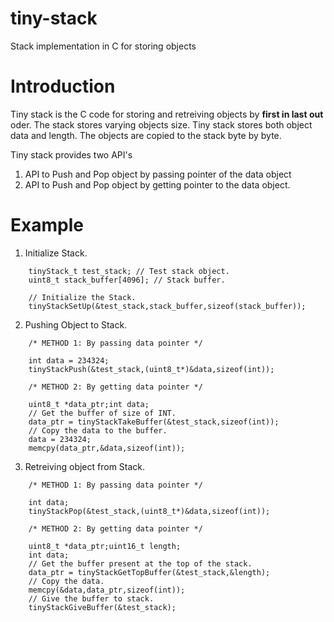 # tiny-stack
Stack implementation in C for storing objects

# Introduction

Tiny stack is the C code for storing and retreiving objects by **first in last 
out** oder. The stack stores varying objects size. Tiny stack stores both 
object data and length. The objects are copied to the stack byte by byte.

Tiny stack provides two API's

1. API to Push and Pop object by passing pointer of the data object
2. API to Push and Pop object by getting pointer to the data object.

# Example

1. Initialize Stack.

```
	tinyStack_t test_stack; // Test stack object.
	uint8_t stack_buffer[4096]; // Stack buffer. 
	
	// Initialize the Stack.
	tinyStackSetUp(&test_stack,stack_buffer,sizeof(stack_buffer));
```

2. Pushing Object to Stack.


```
	/* METHOD 1: By passing data pointer */

	int data = 234324;
	tinyStackPush(&test_stack,(uint8_t*)&data,sizeof(int));
```


```
	/* METHOD 2: By getting data pointer */

	uint8_t *data_ptr;int data;
	// Get the buffer of size of INT.
	data_ptr = tinyStackTakeBuffer(&test_stack,sizeof(int));
	// Copy the data to the buffer.
	data = 234324;
	memcpy(data_ptr,&data,sizeof(int));

```

3. Retreiving object from Stack.


```
	/* METHOD 1: By passing data pointer */
	
	int data;
	tinyStackPop(&test_stack,(uint8_t*)&data,sizeof(int));

```


```
	/* METHOD 2: By getting data pointer */

	uint8_t *data_ptr;uint16_t length;
	int data;
	// Get the buffer present at the top of the stack.
	data_ptr = tinyStackGetTopBuffer(&test_stack,&length);
	// Copy the data.
	memcpy(&data,data_ptr,sizeof(int));
	// Give the buffer to stack.
	tinyStackGiveBuffer(&test_stack);

```
